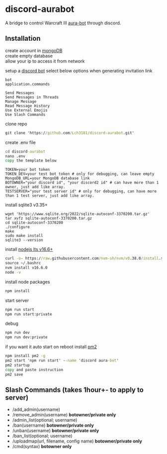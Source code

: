 # discord-aurabot
A bridge to control Warcraft III [aura-bot](https://github.com/sfarmani/aura-bot) through discord.  

## Installation
create account in [mongoDB](https://www.mongodb.com/)   
create empty database   
allow your ip to access it from network 

setup a [discord bot](https://discordjs.guide/preparations/setting-up-a-bot-application.html#creating-your-bot)
select below options when generating invitation link
```
bot
application.commands
```
```
Send Messages
Send Messages in Threads
Manage Message
Read Message History
Use External Emojis
Use Slash Commands
```

clone repo
```cmd
git clone 'https://github.com/Lch3181/discord-aurabot.git'
```

create .env file    
```cmd
cd discord-aurabot
nano .env
copy the template below
```

```env
TOKEN=your bot token
TOKEN_DEV=your test bot token # only for debugging, can leave empty
MongoDB_URL=your MongoDB database link
BOTOWNER="your discord id", "your discord2 id" # can have more than 1 owner, just add like array.
TESTSERVER="your test server id" # only for debugging, can have more than 1 test server, just add like array.
```

install sqlite3 v3.35+
```
wget 'https://www.sqlite.org/2022/sqlite-autoconf-3370200.tar.gz'
tar xvfz sqlite-autoconf-3370200.tar.gz
cd sqlite-autoconf-3370200
./configure
make
sudo make install
sqlite3 --version
```

install [nodejs lts v16.6+](https://www.digitalocean.com/community/tutorials/how-to-install-node-js-on-ubuntu-20-04)
```cmd
curl -o- https://raw.githubusercontent.com/nvm-sh/nvm/v0.38.0/install.sh | bash
source ~/.bashrc
nvm install v16.6.0
node -v
```

install node packages
```cmd
npm install
```

start server
```cmd
npm run start
npm run start:private
```

debug
```cmd
npm run dev
npm run dev:private
```

if you want it auto start on reboot
install [pm2](https://pm2.keymetrics.io/)

```cmd
npm install pm2 -g
pm2 start 'npm run start' --name 'discord aura-bot'
pm2 startup
copy and paste instruction
pm2 save
```

## Slash Commands (takes 1hour+- to apply to server)
- /add_admin(username)
- /remove_admin(username) **botowner/private only**
- /admin_list(optional; username)
- /ban(username) **botowner/private only**
- /unban(username) **botowner/private only**
- /ban_list(optional; username)
- /uploadmap(url, filename, config name) **botowner/private only**
- /cmd(syntax) **botowner only**
